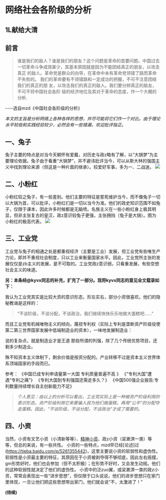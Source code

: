 # 网络社会各阶级的分析
## 1L献给大清
## 前言
> 谁是我们的敌人？谁是我们的朋友？这个问题是革命的首要问题。中国过去
一切革命斗争成效甚少，其基本原因就是因为不能团结真正的朋友，以攻击真正
的敌人。革命党是群众的向导，在革命中未有革命党领错了路而革命不失败的。
我们的革命要有不领错路和一定成功的把握，不可不注意团结我们的真正的朋
友，以攻击我们的真正的敌人。我们要分辨真正的敌友，不可不将中国社会各阶
级的经济地位及其对于革命的态度，作一个大概的分析.

----选自mzd《中国社会各阶级的分析》

*本文的主旨是分析网络上各种各样的思想，并尽可能将它们作一个对比。由于理论水平较低和实践经验较少，必然会有一些错漏，欢迎批评指正。*
## 一、兔子
兔子主要的特点是对当今天朝怀有爱戴，对历史与政z略有了解，以“大锅梦”为主要理论依据。兔子由于看重“大锅梦”，并不避讳批评当今，可以从斯大林的强国主义中找到理论来源（但这是一种片面的继承）。较爱好军事，多为一、二战迷。
![ ](http://tieba.baidu.com/photo/p?kw=%E8%BE%A9%E8%AF%81%E6%B3%95%E7%9A%84%E8%A6%81%E7%B4%A0&flux=1&tid=5257642443&pic_id=032cef59d109b3ded7695193c6bf6c81820a4cde&pn=1&fp=2&see_lz=1&red_tag=g0104701444)
## 二、小粉红
小粉红较之兔子，有一些差别。他们主要的特征是誓死维护当今，而不像兔子一切以大锅为首，可以批评，小粉红们是一切以当今为准。他们的政史知识范围不如兔子，仅限于课本，因此许多时候都是无脑喷。名族主义在一些小粉红身上极其明显，但非主张复古的皇汉，政z意识较兔子更强，主张拥挡（兔子是大锅）。图为小粉红的极高代表。
![ ](http://tieba.baidu.com/photo/p?kw=%E8%BE%A9%E8%AF%81%E6%B3%95%E7%9A%84%E8%A6%81%E7%B4%A0&flux=1&tid=5257642443&pic_id=032cef59d109b3ded7695193c6bf6c81820a4cde&pn=1&fp=2&see_lz=1&red_tag=g0104701444#!/pid59b5ec2297dda144e900144eb8b7d0a20df486a0/pn1)
## 三、工业党
工业党与兔子的相通之处是都重视经济（主要是工业）发展，但工业党有些唯生产力论，即并不重视社会制度，只以工业来衡量国家水平。因此，工业党所主张的发展仅仅是zb主义的发展，是不可取的。工业党政z意识弱，只看重发展，有些空想社会主义的味道。

**另：本条经@kyvx同志的补充，扩充了一部分。现将kyvx同志的意见全文载录如下：**

我认为工业党其实是比较大资的意识形态，形左实右，部分小资很喜欢。他们的隐秘教诲是这样的：

> “不谈阶级，不谈分配，不谈政治，我们继续快快乐乐地做大蛋糕吧……”

而且工业党有机械唯物主义的倾向，蔑视专利权（实际上专利是垄断资产阶级役使第二第三世界国家发展中低端制造业的资本），一味地发展制造业：

说的复杂点，就是制造业才是王道 那些所谓的列强，除了几个传统优势项目，还剩多少制造业。

殊不知资本主义体制下，剩余价值是按资分配的。产业转移不过是资本主义世界体系顶端国家的手段而已。

参考：
《中国已成专利申请量第一大国 专利质量普遍不高 》
《“专利大国”遭遇“专利之痛”》
《专利大国到专利强国还需走多久？》
《中国500强企业报告:专利数量持续增长自主创新能力不足》


> *个人意见：由以上的分析可以看出，工业党实际上是一种被资产阶级利用的意识形态。资产阶级利用它来蒙骗人民为他们做蛋糕，再用“公平”的分配夺走蛋糕。因此，“不谈阶级，不谈分配，不谈政治”才成了需要的。*
## 四、小资

当然，小资有文艺小资（小清新等等）、[精神小资](https://tieba.baidu.com/p/5195642163)、政z小资（梁漱溟一类）等等，但总的来说，有一些共性。
小资的一些特点，mzd早已经[论述]过(https://tieba.baidu.com/p/5261355442)，这里主要说小资的软弱性和虚伪性。软弱性是小资最主要的特征，其原因在于小资被剥夺得不够彻底，因此左右摇摆，gm形势好时，他们也会参加（但不太积极）；在形势不好时，又会发生动摇。他们的这种软弱性就决定了他们的虚伪性。
小资中的泛zuo翼，或梁漱溟一类的政z小资，常常会表现出一些“进步思想”，但仅限于口头说说，他们的进步思想只在家门里体现，一旦让他们把这些思想带出家门，他们就会说“不，太激进了！”

**(待续)**
